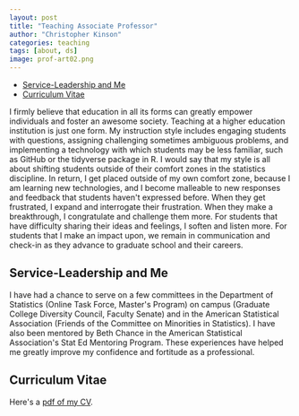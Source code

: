 ```yaml
---
layout: post
title: "Teaching Associate Professor"
author: "Christopher Kinson"
categories: teaching
tags: [about, ds]
image: prof-art02.png
---
```


- [Service-Leadership and Me](#service-leadership) 
- [Curriculum Vitae](#cv)


I firmly believe that education in all its forms can greatly empower individuals and foster an awesome society. Teaching at a higher education institution is just one form. My instruction style includes engaging students with questions, assigning challenging sometimes ambiguous problems, and implementing a technology with which students may be less familiar, such as GitHub or the tidyverse package in R. I would say that my style is all about shifting students outside of their comfort zones in the statistics discipline. In return, I get placed outside of my own comfort zone, because I am learning new technologies, and I become malleable to new responses and feedback that students haven't expressed before. When they get frustrated, I expand and interrogate their frustration. When they make a breakthrough, I congratulate and challenge them more. For students that have difficulty sharing their ideas and feelings, I soften and listen more. For students that I make an impact upon, we remain in communication and check-in as they advance to graduate school and their careers.

## <a name="service-leadership"></a>Service-Leadership and Me

I have had a chance to serve on a few committees in the Department of Statistics (Online Task Force, Master's Program) on campus (Graduate College Diversity Council, Faculty Senate) and in the American Statistical Association (Friends of the Committee on Minorities in Statistics). I have also been mentored by Beth Chance in the American Statistical Association's Stat Ed Mentoring Program. These experiences have helped me greatly improve my confidence and fortitude as a professional.

## <a name="cv"></a>Curriculum Vitae

Here's a [pdf of my CV](https://uofi.box.com/shared/static/556sj1imscoopqd0uxt8491jtf9fuei7.pdf).
